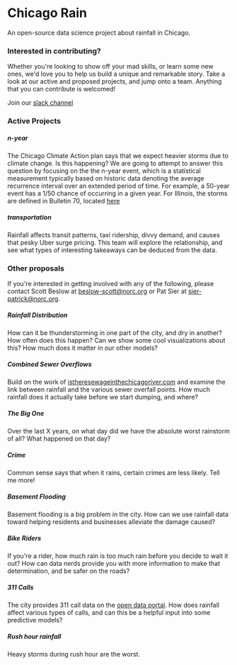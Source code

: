 # Chicago Rain
An open-source data science project about rainfall in Chicago.

### Interested in contributing?
Whether you're looking to show off your mad skills, or learn some new ones, we'd love you to help us build a unique and remarkable story.  Take a look at our active and proposed projects, and jump onto a team.  Anything that you can contribute is welcomed!

Join our [slack channel](https://chihacknight.slack.com/messages/chicago-rain)

### Active Projects
##### n-year
The Chicago Climate Action plan says that we expect heavier storms due to climate change.  Is this happening?  We are going to attempt to answer this question by focusing on the the n-year event, which is a statistical measurement typically based on historic data denoting the average recurrence interval over an extended period of time.  For example, a 50-year event has a 1/50 chance of occurring in a given year.  For Illinois, the storms are defined in Bulletin 70, located [here](http://www.isws.illinois.edu/atmos/statecli/RF/rf.htm)
        
##### transportation
Rainfall affects transit patterns, taxi ridership, divvy demand, and causes that pesky Uber surge pricing.  This team will explore the relationship, and see what types of interesting takeaways can be deduced from the data.

### Other proposals
If you're interested in getting involved with any of the following, please contact Scott Beslow at beslow-scott@norc.org or Pat Sier at sier-patrick@norc.org.

##### Rainfall Distribution
How can it be thunderstorming in one part of the city, and dry in another?  How often does this happen?  Can we show some cool visualizations about this?  How much does it matter in our other models?

##### Combined Sewer Overflows
Build on the work of [istheresewageinthechicagoriver.com](http://istheresewageinthechicagoriver.com) and examine the link between rainfall and the various sewer overfall points.  How much rainfall does it actually take before we start dumping, and where?

##### The Big One
Over the last X years, on what day did we have the absolute worst rainstorm of all?  What happened on that day?

##### Crime
Common sense says that when it rains, certain crimes are less likely.  Tell me more!

##### Basement Flooding
Basement flooding is a big problem in the city.  How can we use rainfall data toward helping residents and businesses alleviate the damage caused?

##### Bike Riders
If you're a rider, how much rain is too much rain before you decide to wait it out?  How can data nerds provide you with more information to make that determination, and be safer on the roads?

##### 311 Calls
The city provides 311 call data on the [open data portal](http://data.cityofchicago.org).  How does rainfall affect various types of calls, and can this be a helpful input into some predictive models?

##### Rush hour rainfall
Heavy storms during rush hour are the worst.
